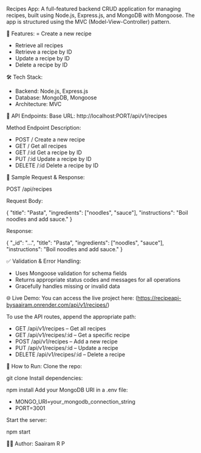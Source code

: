 Recipes App:
 A full-featured backend CRUD application for managing recipes, built using Node.js, Express.js, and MongoDB with Mongoose. The app is structured using the MVC (Model-View-Controller) pattern.

🚀 Features:
  = Create a new recipe
  - Retrieve all recipes
  - Retrieve a recipe by ID
  - Update a recipe by ID
  - Delete a recipe by ID
  
🛠️ Tech Stack:
  - Backend: Node.js, Express.js
  - Database: MongoDB, Mongoose
  - Architecture: MVC

🔗 API Endpoints:
 Base URL: http://localhost:PORT/api/v1/recipes

Method	Endpoint	Description:
  - POST	/	Create a new recipe
  - GET	/	Get all recipes
  - GET	/:id	Get a recipe by ID
  - PUT	/:id	Update a recipe by ID
  - DELETE	/:id	Delete a recipe by ID
  
📄 Sample Request & Response:

POST /api/recipes

Request Body:

{
  "title": "Pasta",
  "ingredients": ["noodles", "sauce"],
  "instructions": "Boil noodles and add sauce."
  }
  
Response:

{
 "_id": "...",
 "title": "Pasta",
 "ingredients": ["noodles", "sauce"],
 "instructions": "Boil noodles and add sauce."
 }

✅ Validation & Error Handling:
 - Uses Mongoose validation for schema fields
 - Returns appropriate status codes and messages for all operations
 - Gracefully handles missing or invalid data
  
🌐 Live Demo:
  You can access the live project here: (https://recipeapi-bysaairam.onrender.com/api/v1/recipes/)

To use the API routes, append the appropriate path:
 - GET /api/v1/recipes – Get all recipes
 - GET /api/v1/recipes/:id – Get a specific recipe
 - POST /api/v1/recipes – Add a new recipe
 - PUT /api/v1/recipes/:id – Update a recipe
 - DELETE /api/v1/recipes/:id – Delete a recipe

📝 How to Run:
  Clone the repo:
  
git clone <your-repo-url>
Install dependencies:

npm install
Add your MongoDB URI in a .env file:

 - MONGO_URI=your_mongodb_connection_string
 - PORT=3001

Start the server:

npm start

👨‍💻 Author:
  Saairam R P

